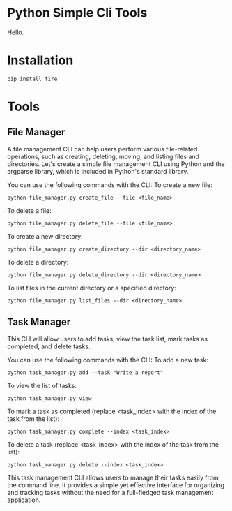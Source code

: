# Python Simple Cli Tools

Hello.


# Installation
```
pip install fire
```

# Tools

## File Manager

A file management CLI can help users perform various file-related operations, such as creating, deleting, moving, and listing files and directories. Let's create a simple file management CLI using Python and the argparse library, which is included in Python's standard library.

You can use the following commands with the CLI:
   To create a new file:  
   ```
   python file_manager.py create_file --file <file_name>
   ```
   To delete a file: 
   ```
   python file_manager.py delete_file --file <file_name>
   ```
   To create a new directory: 
   ```
   python file_manager.py create_directory --dir <directory_name>
   ```
   To delete a directory: 
   ```
   python file_manager.py delete_directory --dir <directory_name>
   ```
   To list files in the current directory or a specified directory: 
   ```
   python file_manager.py list_files --dir <directory_name>
   ```

## Task Manager
This CLI will allow users to add tasks, view the task list, mark tasks as completed, and delete tasks.

You can use the following commands with the CLI:
 To add a new task: 
   ```
   python task_manager.py add --task "Write a report"
   ```
   To view the list of tasks: 
   ```
   python task_manager.py view
   ```
   To mark a task as completed (replace <task_index> with the index of the task from the list): 
   ```
   python task_manager.py complete --index <task_index>
   ```
   To delete a task (replace <task_index> with the index of the task from the list): 
   ```
   python task_manager.py delete --index <task_index>
   ```
This task management CLI allows users to manage their tasks easily from the command line. It provides a simple yet effective interface for organizing and tracking tasks without the need for a full-fledged task management application.
